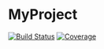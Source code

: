 # MyProject

[![Build Status](https://github.com/LeviJHughes/MyProject.jl/actions/workflows/CI.yml/badge.svg?branch=main)](https://github.com/LeviJHughes/MyProject.jl/actions/workflows/CI.yml?query=branch%3Amain)
[![Coverage](https://codecov.io/gh/LeviJHughes/MyProject.jl/branch/main/graph/badge.svg)](https://codecov.io/gh/LeviJHughes/MyProject.jl)
